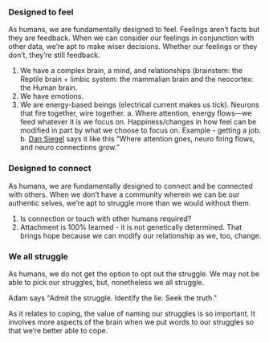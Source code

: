 ### Designed to feel

As humans, we are fundamentally designed to feel. Feelings aren’t facts but they are feedback. When we can consider our feelings in conjunction with other data, we’re apt to make wiser decisions. Whether our feelings or they don’t, they’re still feedback.

1. We have a complex brain, a mind, and relationships (brainstem: the Reptile brain + limbic system: the mammalian brain and the neocortex: the Human brain.
2. We have emotions.
3. We are energy-based beings (electrical current makes us tick). Neurons that fire together, wire together.
    a. Where attention, energy flows—we feed whatever it is we focus on. Happiness/changes in how feel can be modified in part by what we choose to focus on. Example - getting a job.
    b. [Dan Siegel](https://www.drdansiegel.com) says it like this “Where attention goes, neuro firing flows, and neuro connections grow.”

### Designed to connect

As humans, we are fundamentally designed to connect and be connected with others. When we don’t have a community wherein we can be our authentic selves, we’re apt to struggle more than we would without them.

1. Is connection or touch with other humans required?
2. Attachment is 100% learned - it is not genetically determined. That brings hope because we can modify our relationship as we, too, change.

### We all struggle

As humans, we do not get the option to opt out the struggle. We may not be able to pick our struggles, but, nonetheless we all struggle.

Adam says "Admit the struggle. Identify the lie. Seek the truth."

As it relates to coping, the value of naming our struggles is so important. It involves more aspects of the brain when we put words to our struggles so that we’re better able to cope.